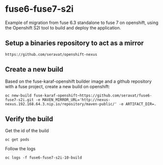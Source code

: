 # fuse6-fuse7-s2i

Example of migration from fuse 6.3 standalone to fuse 7 on openshift, using the Openshift S2I tool to build and deploy the application.

## Setup a binaries repository to act as a mirror

`https://github.com/seravat/openshift-nexus`

## Create a new build

Based on the fuse-karaf-openshift builder image and a github repository with a fuse project, create a new build on openshift:

`oc new-build fuse-karaf-openshift~https://github.com/seravat/fuse6-fuse7-s2i.git -e MAVEN_MIRROR_URL='http://nexus-nexus.192.168.64.3.nip.io/repository/maven-public/' -e ARTIFACT_DIR=.`

## Verify the build

Get the id of the build

`oc get pods`

Follow the logs

`oc logs -f fuse6-fuse7-s2i-10-build`
